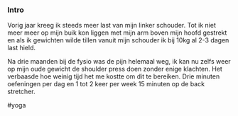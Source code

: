 ### Intro

Vorig jaar kreeg ik steeds meer last van mijn linker schouder. Tot ik niet meer meer op mijn buik kon liggen met mijn arm boven mijn hoofd gestrekt en als ik gewichten wilde tillen vanuit mijn schouder ik bij 10kg al 2-3 dagen last hield. 

Na drie maanden bij de fysio was de pijn helemaal weg, ik kan nu zelfs weer op mijn oude gewicht de shoulder press doen zonder enige klachten. 
Het verbaasde hoe weinig tijd het me kostte om dit te bereiken. Drie minuten oefeningen per dag en 1 tot 2 keer per week 15 minuten op de back stretcher. 

#yoga

